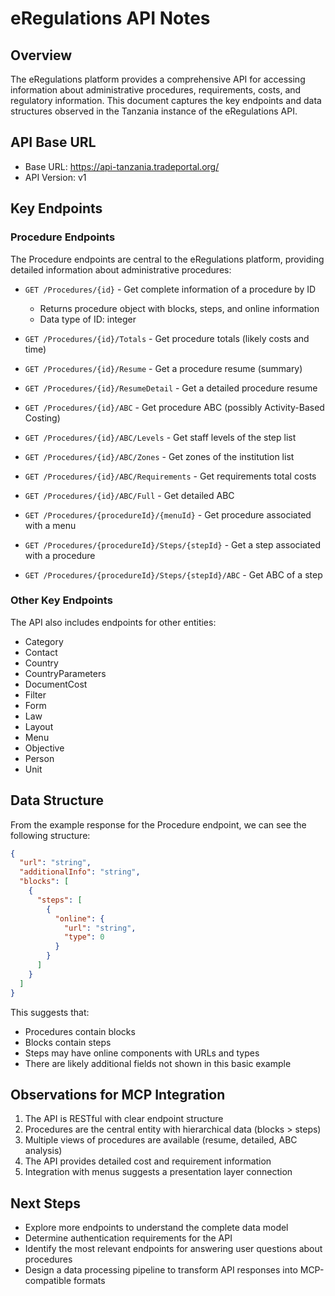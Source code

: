 # eRegulations API Notes

## Overview
The eRegulations platform provides a comprehensive API for accessing information about administrative procedures, requirements, costs, and regulatory information. This document captures the key endpoints and data structures observed in the Tanzania instance of the eRegulations API.

## API Base URL
- Base URL: https://api-tanzania.tradeportal.org/
- API Version: v1

## Key Endpoints

### Procedure Endpoints
The Procedure endpoints are central to the eRegulations platform, providing detailed information about administrative procedures:

- `GET /Procedures/{id}` - Get complete information of a procedure by ID
  - Returns procedure object with blocks, steps, and online information
  - Data type of ID: integer

- `GET /Procedures/{id}/Totals` - Get procedure totals (likely costs and time)

- `GET /Procedures/{id}/Resume` - Get a procedure resume (summary)

- `GET /Procedures/{id}/ResumeDetail` - Get a detailed procedure resume

- `GET /Procedures/{id}/ABC` - Get procedure ABC (possibly Activity-Based Costing)

- `GET /Procedures/{id}/ABC/Levels` - Get staff levels of the step list

- `GET /Procedures/{id}/ABC/Zones` - Get zones of the institution list

- `GET /Procedures/{id}/ABC/Requirements` - Get requirements total costs

- `GET /Procedures/{id}/ABC/Full` - Get detailed ABC

- `GET /Procedures/{procedureId}/{menuId}` - Get procedure associated with a menu

- `GET /Procedures/{procedureId}/Steps/{stepId}` - Get a step associated with a procedure

- `GET /Procedures/{procedureId}/Steps/{stepId}/ABC` - Get ABC of a step

### Other Key Endpoints
The API also includes endpoints for other entities:

- Category
- Contact
- Country
- CountryParameters
- DocumentCost
- Filter
- Form
- Law
- Layout
- Menu
- Objective
- Person
- Unit

## Data Structure
From the example response for the Procedure endpoint, we can see the following structure:

```json
{
  "url": "string",
  "additionalInfo": "string",
  "blocks": [
    {
      "steps": [
        {
          "online": {
            "url": "string",
            "type": 0
          }
        }
      ]
    }
  ]
}
```

This suggests that:
- Procedures contain blocks
- Blocks contain steps
- Steps may have online components with URLs and types
- There are likely additional fields not shown in this basic example

## Observations for MCP Integration
1. The API is RESTful with clear endpoint structure
2. Procedures are the central entity with hierarchical data (blocks > steps)
3. Multiple views of procedures are available (resume, detailed, ABC analysis)
4. The API provides detailed cost and requirement information
5. Integration with menus suggests a presentation layer connection

## Next Steps
- Explore more endpoints to understand the complete data model
- Determine authentication requirements for the API
- Identify the most relevant endpoints for answering user questions about procedures
- Design a data processing pipeline to transform API responses into MCP-compatible formats
